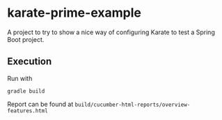 # karate-prime-example

A project to try to show a nice way of configuring Karate to test a Spring Boot project.

## Execution

Run with

    gradle build

Report can be found at `build/cucumber-html-reports/overview-features.html`

